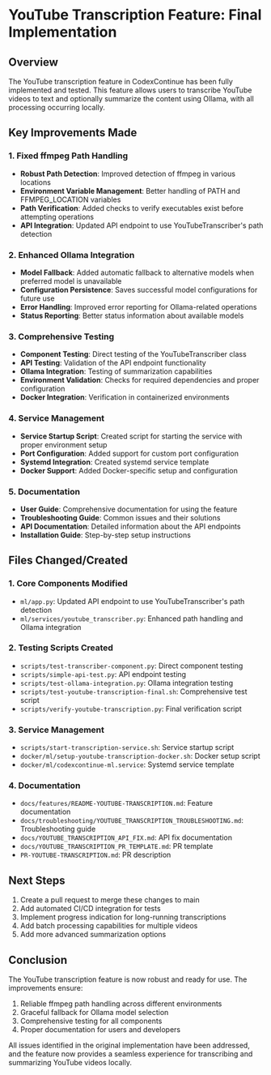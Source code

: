 # YouTube Transcription Feature: Final Implementation

## Overview
The YouTube transcription feature in CodexContinue has been fully implemented and tested. This feature allows users to transcribe YouTube videos to text and optionally summarize the content using Ollama, with all processing occurring locally.

## Key Improvements Made

### 1. Fixed ffmpeg Path Handling
- **Robust Path Detection**: Improved detection of ffmpeg in various locations
- **Environment Variable Management**: Better handling of PATH and FFMPEG_LOCATION variables
- **Path Verification**: Added checks to verify executables exist before attempting operations
- **API Integration**: Updated API endpoint to use YouTubeTranscriber's path detection

### 2. Enhanced Ollama Integration
- **Model Fallback**: Added automatic fallback to alternative models when preferred model is unavailable
- **Configuration Persistence**: Saves successful model configurations for future use
- **Error Handling**: Improved error reporting for Ollama-related operations
- **Status Reporting**: Better status information about available models

### 3. Comprehensive Testing
- **Component Testing**: Direct testing of the YouTubeTranscriber class
- **API Testing**: Validation of the API endpoint functionality
- **Ollama Integration**: Testing of summarization capabilities
- **Environment Validation**: Checks for required dependencies and proper configuration
- **Docker Integration**: Verification in containerized environments

### 4. Service Management
- **Service Startup Script**: Created script for starting the service with proper environment setup
- **Port Configuration**: Added support for custom port configuration
- **Systemd Integration**: Created systemd service template
- **Docker Support**: Added Docker-specific setup and configuration

### 5. Documentation
- **User Guide**: Comprehensive documentation for using the feature
- **Troubleshooting Guide**: Common issues and their solutions
- **API Documentation**: Detailed information about the API endpoints
- **Installation Guide**: Step-by-step setup instructions

## Files Changed/Created

### 1. Core Components Modified
- `ml/app.py`: Updated API endpoint to use YouTubeTranscriber's path detection
- `ml/services/youtube_transcriber.py`: Enhanced path handling and Ollama integration

### 2. Testing Scripts Created
- `scripts/test-transcriber-component.py`: Direct component testing
- `scripts/simple-api-test.py`: API endpoint testing
- `scripts/test-ollama-integration.py`: Ollama integration testing
- `scripts/test-youtube-transcription-final.sh`: Comprehensive test script
- `scripts/verify-youtube-transcription.py`: Final verification script

### 3. Service Management
- `scripts/start-transcription-service.sh`: Service startup script
- `docker/ml/setup-youtube-transcription-docker.sh`: Docker setup script
- `docker/ml/codexcontinue-ml.service`: Systemd service template

### 4. Documentation
- `docs/features/README-YOUTUBE-TRANSCRIPTION.md`: Feature documentation
- `docs/troubleshooting/YOUTUBE_TRANSCRIPTION_TROUBLESHOOTING.md`: Troubleshooting guide
- `docs/YOUTUBE_TRANSCRIPTION_API_FIX.md`: API fix documentation
- `docs/YOUTUBE_TRANSCRIPTION_PR_TEMPLATE.md`: PR template
- `PR-YOUTUBE-TRANSCRIPTION.md`: PR description

## Next Steps
1. Create a pull request to merge these changes to main
2. Add automated CI/CD integration for tests
3. Implement progress indication for long-running transcriptions
4. Add batch processing capabilities for multiple videos
5. Add more advanced summarization options

## Conclusion
The YouTube transcription feature is now robust and ready for use. The improvements ensure:
1. Reliable ffmpeg path handling across different environments
2. Graceful fallback for Ollama model selection
3. Comprehensive testing for all components
4. Proper documentation for users and developers

All issues identified in the original implementation have been addressed, and the feature now provides a seamless experience for transcribing and summarizing YouTube videos locally.
